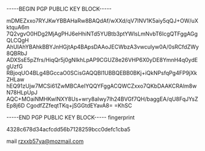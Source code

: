 -----BEGIN PGP PUBLIC KEY BLOCK-----

mDMEZxxo7RYJKwYBBAHaRw8BAQdAf/wXXd/qV7INV1K5aiy5qQJ+OW/uXktquA6m
7Q2vgvO0HDg2MjAgPHJ6eHhiNTd5YUBtb3ptYWlsLmNvbT6IcgQTFggAGgQLCQgH
AhUIAhYBAhkBBYJnHGjtAp4BApsDAAoJECWbzA3vwculyw0A/0sRCfdZWy8QBRbJ
ADXSsE5pZfrs/HiqQr5j0gNIkhLpAP9CGUZ8e26VHP6X0yDE8YmnH4q0ydEgUzfG
RBjoqUO4BLg4BGccaO0SCisGAQQBl1UBBQEBB0BKj+iQkNPsfqPg4FP9jXkZHLaw
hEQ91zUjw7MCSi61ZwMBCAeIYQQYFggACQWCZxxo7QKbDAAKCRAlm8wN78HLpUpJ
AQC+MOaiNMHKwlNXY8Us+wry8aIwy7lh24BVGf7QH/baggEA/qU8FqJYsZEp8j6D
CgodfZZfeqtTKq+jSGGtdEYavA8=
=KhSC

-----END PGP PUBLIC KEY BLOCK-----
fingerprint 

4328c678d34acfcdd56b7128259bcc0defc1cba5

mail rzxxb57ya@mozmail.com
